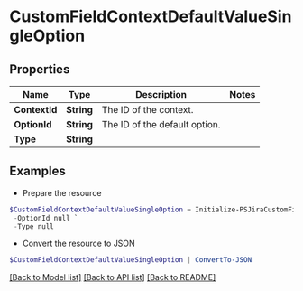 # CustomFieldContextDefaultValueSingleOption
## Properties

Name | Type | Description | Notes
------------ | ------------- | ------------- | -------------
**ContextId** | **String** | The ID of the context. | 
**OptionId** | **String** | The ID of the default option. | 
**Type** | **String** |  | 

## Examples

- Prepare the resource
```powershell
$CustomFieldContextDefaultValueSingleOption = Initialize-PSJiraCustomFieldContextDefaultValueSingleOption  -ContextId null `
 -OptionId null `
 -Type null
```

- Convert the resource to JSON
```powershell
$CustomFieldContextDefaultValueSingleOption | ConvertTo-JSON
```

[[Back to Model list]](../README.md#documentation-for-models) [[Back to API list]](../README.md#documentation-for-api-endpoints) [[Back to README]](../README.md)

